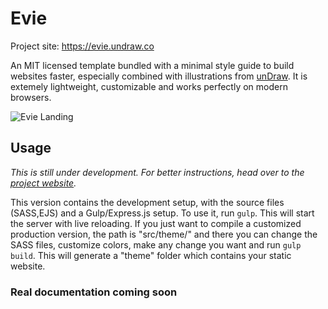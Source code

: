 Evie
====

Project site: https://evie.undraw.co

An MIT licensed template bundled with a minimal style guide to build websites faster, especially combined with illustrations from [unDraw](https://undraw.co). It is extemely lightweight, customizable and works perfectly on modern browsers.

![Evie Landing](https://github.com/anges244/evie/blob/master/docs/images/preview_landing.png)

Usage
-----

_This is still under development. For better instructions, head over to the [project website](https://evie.undraw.co)._

This version contains the development setup, with the source files (SASS,EJS) and a Gulp/Express.js setup. To use it, run `gulp`. This will start the server with live reloading. If you just want to compile a customized production version, the path is "src/theme/" and there you can change the SASS files, customize colors, make any change you want and run `gulp build`. This will generate a "theme" folder which contains your static website.

### Real documentation coming soon
